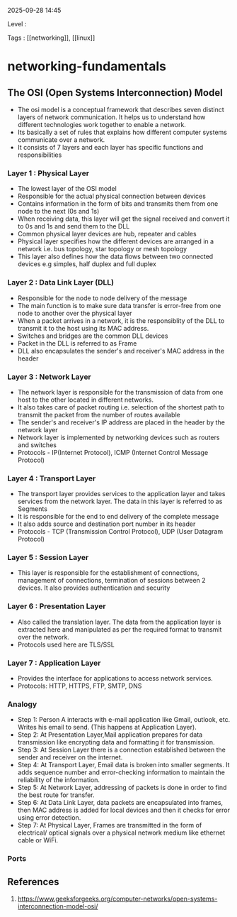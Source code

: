
2025-09-28 14:45

Level : 

Tags : [[networking]], [[linux]]

# networking-fundamentals

## The OSI (Open Systems Interconnection) Model
- The osi model is a conceptual framework that describes seven distinct layers of network communication. It  helps us to understand how different technologies work together to enable a network.
- Its basically a set of rules that explains how different computer systems communicate over a network.
- It consists of 7 layers and each layer has specific functions and responsibilities
### Layer 1 : Physical Layer

- The lowest layer of the OSI model
- Responsible for the actual physical connection between devices
- Contains information in the form of bits and transmits them from one node to the next (0s and 1s)
- When receiving data, this layer will get the signal received and convert it to 0s and 1s and send them to the DLL
- Common physical layer devices are hub, repeater and cables
- Physical layer specifies how the different devices are arranged in a network i.e. bus topology, star topology or mesh topology
- This layer also defines how the data flows between two connected devices e.g simples, half duplex and full duplex
### Layer 2 : Data Link Layer (DLL)

- Responsible for the node to node delivery of the message
- The main function is to make sure data transfer is error-free from one node to another over the physical layer
- When a packet arrives in a network, it is the responsiblity of the DLL to transmit it to the host using its MAC address.
- Switches and bridges are the common DLL devices
-  Packet in the DLL is referred to as Frame
- DLL also encapsulates the sender's and receiver's MAC address in the header 
### Layer 3 : Network Layer

- The network layer is responsible for the transmission of data from one host to the other located in different networks. 
- It also takes care of packet routing i.e. selection of the shortest path to transmit the packet from the number of routes available
- The sender's and receiver's IP address are placed in the header by the network layer
- Network layer is implemented by networking devices such as routers and switches
- Protocols - IP(Internet Protocol), ICMP (Internet Control Message Protocol)
### Layer 4 : Transport Layer
- The transport layer provides services to the application layer and takes services from the network layer. The data in this layer is referred to as Segments
- It is responsible for the end to end delivery of the complete message
- It also adds source and destination port number in its header
- Protocols - TCP (Transmission Control Protocol), UDP (User Datagram Protocol)
### Layer 5 : Session Layer
- This layer is responsible for the establishment of connections, management of connections, termination of sessions between 2 devices. It also provides authentication and security
### Layer 6 : Presentation Layer
- Also called the translation layer. The data from the application layer is extracted here and manipulated as per the required format to transmit over the network.
- Protocols used here are TLS/SSL
### Layer 7 : Application Layer
- Provides the interface for applications to access network services.
- Protocols: HTTP, HTTPS, FTP, SMTP, DNS

### Analogy
- Step 1: Person A interacts with e-mail application like Gmail, outlook, etc. Writes his email to send. (This happens at Application Layer).
- Step 2: At Presentation Layer,Mail application prepares for data transmission like encrypting data and formatting it for transmission.
- Step 3: At Session Layer there is a connection established between the sender and receiver on the internet.
- Step 4: At Transport Layer, Email data is broken into smaller segments. It adds sequence number and error-checking information to maintain the reliability of the information.
- Step 5: At Network Layer, addressing of packets is done in order to find the best route for transfer.
- Step 6: At Data Link Layer, data packets are encapsulated into frames, then MAC address is added for local devices and then it checks for error using error detection.
- Step 7: At Physical Layer, Frames are transmitted in the form of electrical/ optical signals over a physical network medium like ethernet cable or WiFi.

### Ports





## References
1. https://www.geeksforgeeks.org/computer-networks/open-systems-interconnection-model-osi/
